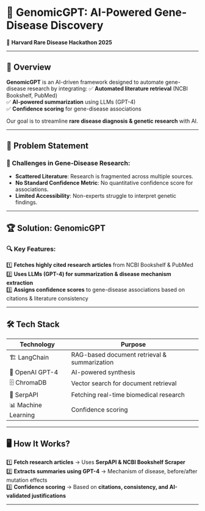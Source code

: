 # 🔬 GenomicGPT: AI-Powered Gene-Disease Discovery

🚀 **Harvard Rare Disease Hackathon 2025**  


---

## 📌 Overview
**GenomicGPT** is an AI-driven framework designed to automate gene-disease research by integrating:
✅ **Automated literature retrieval** (NCBI Bookshelf, PubMed)  
✅ **AI-powered summarization** using LLMs (GPT-4)  
✅ **Confidence scoring** for gene-disease associations  

Our goal is to streamline **rare disease diagnosis & genetic research** with AI.

---

## 🎯 Problem Statement
### 🚨 Challenges in Gene-Disease Research:
- **Scattered Literature**: Research is fragmented across multiple sources.  
- **No Standard Confidence Metric**: No quantitative confidence score for associations.  
- **Limited Accessibility**: Non-experts struggle to interpret genetic findings.  

---

## 🏆 Solution: GenomicGPT
### 🔍 Key Features:
1️⃣ **Fetches highly cited research articles** from NCBI Bookshelf & PubMed  
2️⃣ **Uses LLMs (GPT-4) for summarization & disease mechanism extraction**  
3️⃣ **Assigns confidence scores** to gene-disease associations based on citations & literature consistency  

---

## 🛠 Tech Stack
| Technology | Purpose |
|------------|---------|
| 🏗 LangChain | RAG-based document retrieval & summarization |
| 🤖 OpenAI GPT-4 | AI-powered synthesis |
| 🗄 ChromaDB | Vector search for document retrieval |
| 🔎 SerpAPI | Fetching real-time biomedical research |
| 📊 Machine Learning | Confidence scoring |

---

## 🖥 How It Works?
1️⃣ **Fetch research articles** → Uses **SerpAPI & NCBI Bookshelf Scraper**  
2️⃣ **Extracts summaries using GPT-4** → Mechanism of disease, before/after mutation effects  
3️⃣ **Confidence scoring** → Based on **citations, consistency, and AI-validated justifications**  

---


